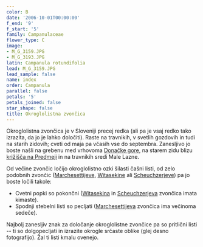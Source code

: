 ```yaml
---
color: B
date: '2006-10-01T00:00:00'
f_end: '9'
f_start: '5'
family: Campanulaceae
flower_type: C
image:
- M_G_3159.JPG
- M_G_3193.JPG
latin: Campanula rotundifolia
lead: M_G_3159.JPG
lead_sample: false
name: index
order: Campanula
parallel: false
petals: '5'
petals_joined: false
star_shape: false
title: Okroglolistna zvončica
---
```

Okroglolistna zvončica je v Sloveniji precej redka (ali pa je vsaj redko tako izrazita, da jo je lahko določiti). Raste na travnikih, v svetlih gozdovih in tudi na starih zidovih; cveti od maja pa včasih vse do septembra. Zanesljivo jo boste našli na grebenu med vrhovoma [Donačke gore](/Izleti/DonackaGora/), na starem zidu blizu [križišča na Predmeji](http://www.zaplana.net/Izleti/Kucelj/index.asp?sect=2&pfx=PM) in na travnikih sredi Male Lazne.

Od večine zvončic ločijo okroglolistno ozki šilasti čašni listi, od zelo podobnih zvončic ([Marchesettijeve](../CampanulaMarchesettii(MarchesettijevaZvoncica)/si_CampanulaMarchesettii(MarchesettijevaZvoncica).asp), [Witasekine](../CampanulaWitasekiana(WitasekinaZvoncica)/si_CampanulaWitasekiana(WitasekinaZvoncica).asp) ali [Scheuchzerjeve](../CampanulaScheuchzeri(ScheuchzerjevaZvoncica)/si_CampanulaScheuchzeri(ScheuchzerjevaZvoncica).asp)) pa jo boste ločili takole:

-   Cvetni popki so pokončni ([Witasekina](../CampanulaWitasekiana(WitasekinaZvoncica)/si_CampanulaWitasekiana(WitasekinaZvoncica).asp) in [Scheuchzerjeva](../CampanulaScheuchzeri(ScheuchzerjevaZvoncica)/si_CampanulaScheuchzeri(ScheuchzerjevaZvoncica).asp) zvončica imata kimaste).
-   Spodnji stebelni listi so pecljati ([Marchesettijeva](../CampanulaMarchesettii(MarchesettijevaZvoncica)/si_CampanulaMarchesettii(MarchesettijevaZvoncica).asp) zvončica ima večinoma sedeče).

Najbolj zanesljiv znak za določanje okroglolistne zvončice pa so pritlični listi -- ti so dolgopecljati in izrazite okrogle srčaste oblike (glej desno fotografijo). Žal ti listi kmalu ovenejo.
